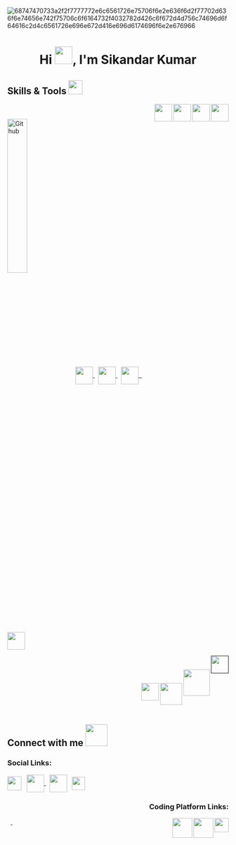 <!-- ![68747470733a2f2f7777772e6c6561726e75706f6e2e636f6d2f77702d636f6e74656e742f75706c6f6164732f4032782d426c6f672d4d756c74696d6f64616c2d4c6561726e696e672d416e696d6174696f6e2e676966](https://blog.commlabindia.com/wp-content/uploads/2019/07/animated-gifs-corporate-training.gif) -->

![68747470733a2f2f7777772e6c6561726e75706f6e2e636f6d2f77702d636f6e74656e742f75706c6f6164732f4032782d426c6f672d4d756c74696d6f64616c2d4c6561726e696e672d416e696d6174696f6e2e676966](https://blog.commlabindia.com/wp-content/uploads/2019/07/animated-gifs-corporate-training.gif)
<h1 align="center">Hi <img src="https://c.tenor.com/Wx9IEmZZXSoAAAAi/hi.gif" width="40px" height="40px">, I'm Sikandar Kumar</h1>


<!--- Skills --->
<h2> Skills & Tools <img src = "https://media2.giphy.com/media/QssGEmpkyEOhBCb7e1/giphy.gif?cid=ecf05e47a0n3gi1bfqntqmob8g9aid1oyj2wr3ds3mg700bl&rid=giphy.gif" width = 32px> </h2>

<div>
 <a href= 'https://docs.microsoft.com/en-us/cpp/c-language/?view=msvc-170' target="_blank"> <img width ='40px' height='40px' align= 'right' src ='https://th.bing.com/th/id/R.85af98e96c6edbee0c7a69afe502b20a?rik=9tAtOTG8TQSq1Q&riu=http%3a%2f%2fpngimg.com%2fuploads%2fletter_c%2fletter_c_PNG22.png&ehk=LiVjyf44Il9Q6Wez9JeKr6RHXf7vRDuJMHXGjZ%2bjwR8%3d&risl=&pid=ImgRaw&r=0'> </a> &nbsp;
<a href= 'https://docs.oracle.com/en/java/' > <img width ='40px' align= 'right' height='40px' src ='https://seeklogo.com/images/J/java-logo-7F8B35BAB3-seeklogo.com.png'> </a> &nbsp;
<a href="https://docs.python.org/3/"> <img width ='40px' align= 'right' src ='https://raw.githubusercontent.com/rahulbanerjee26/githubAboutMeGenerator/main/icons/python.svg'> </a> &nbsp;
<a href= 'https://docs.microsoft.com/en-us/cpp/cpp/?view=msvc-170' target="_blank"> <img width ='40px' align= 'right' src ='https://raw.githubusercontent.com/rahulbanerjee26/githubAboutMeGenerator/main/icons/cpp.svg'> </a> <br><br><div>
  <img width="30%" align="center" alt="Github" src="https://cdn.dribbble.com/users/130603/screenshots/2679604/chapter1_800x600.gif"/>
  <a href="https://developer.mozilla.org/en-US/docs/Web/HTML" target="_blank"> <img width ='40px' align= 'center' src ='https://raw.githubusercontent.com/rahulbanerjee26/githubAboutMeGenerator/main/icons/html.svg'> </a> &nbsp;
<a href= 'https://developer.mozilla.org/en-US/docs/Web/CSS'> <img width ='40px' align= 'center' src ='https://raw.githubusercontent.com/rahulbanerjee26/githubAboutMeGenerator/main/icons/css.svg'> </a> &nbsp;
<a href= 'https://developer.mozilla.org/en-US/docs/Web/JavaScript' > <img width ='40px' align= 'center' src ='https://raw.githubusercontent.com/rahulbanerjee26/githubAboutMeGenerator/main/icons/javascript.svg'> &nbsp;
<a href= 'https://git-scm.com/doc' > <img width ='40px' align='center' src ='https://raw.githubusercontent.com/rahulbanerjee26/githubAboutMeGenerator/main/icons/git.svg'> </a> </div>
 
 <a href="" > <img src="https://i7.pngguru.com/preview/863/183/651/oracle-sql-developer-oracle-database-pl-sql-oracle-application-express-vector-sql-server-icon-thumbnail.jpg" width="40px" align='right'> </a>&nbsp;
 
 <a href="https://www.mongodb.com/languages/mern-stack-tutorial" > <img src="https://1.bp.blogspot.com/-x4UwTGBYQ-M/Xkve7oNEr7I/AAAAAAAAAAM/asbQgLAHy9U_t0nktaCbMZN0ac01y0CWACLcBGAsYHQ/w1200-h630-p-k-no-nu/139b757e13.png" width="60px" align='right'> </a>&nbsp;
 
 <a href="https://nodejs.org/en/docs/" > <img src="https://img.icons8.com/color/344/nodejs.png" width="50px" align='right'> </a> &nbsp;
<a href="https://www.mongodb.com/docs/manual"> <img src="https://cdn.icon-icons.com/icons2/2415/PNG/128/mongodb_original_wordmark_logo_icon_146425.png" width="40px" align='right'> </a>
 

 
</div>
<br><br>

<h2> Connect with me <img src='https://raw.githubusercontent.com/ShahriarShafin/ShahriarShafin/main/Assets/handshake.gif' width="50px" height=50px> </h2>

<h3>Social Links: </h3>
<a href = 'https://www.linkedin.com/in/sikandar-kumar-b1a961223/' target="_blank"> <img width = '32px' align= 'center' src="https://raw.githubusercontent.com/rahulbanerjee26/githubAboutMeGenerator/main/icons/linked-in-alt.svg"/></a> &nbsp;
<a href="https://www.facebook.com/sikandar.raj.986/" target="_blank"> <img align="center" src="https://img.icons8.com/fluency/344/facebook-new.png" width="40px"> </a> &nbsp;
<a href = 'https://www.instagram.com/sikku_a6/' target="_blank"> <img width = '40px' align= 'center' src="https://img.icons8.com/fluency/344/instagram-new.png"/></a> &nbsp;
 <a href = 'https://www.instagram.com/sikku_a6/' target="_blank"> <img width = '30px' align= 'center' src=" https://academicwritingforstudents.com/wp-content/uploads/2020/12/MERN-stack.png"/></a> 


<h3 align="right">Coding Platform Links: </h3>
<a href = 'https://leetcode.com/sikandarsahilkumar/' target="_blank"> <img width = '32px' align= 'right' src="https://upload.wikimedia.org/wikipedia/commons/thumb/a/ab/LeetCode_logo_white_no_text.svg/141px-LeetCode_logo_white_no_text.svg.png?20200120234911"/></a> &nbsp;
<a href = "https://www.hackerrank.com/sikandarsahilku1" target="_blank"><img align="right" src="https://upload.wikimedia.org/wikipedia/commons/4/40/HackerRank_Icon-1000px.png" width="45px"></a>
<a href = "https://auth.geeksforgeeks.org/user/sikandarsahilkumar/practice" target="_blank"><img align="right" src="https://media.geeksforgeeks.org/wp-content/uploads/20201201230906/outputonlinepngtools-100x100.png" width="45px">
&nbsp;

<br>


